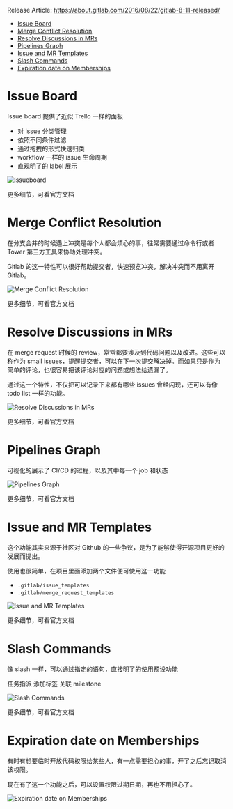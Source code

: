 Release Article: https://about.gitlab.com/2016/08/22/gitlab-8-11-released/

<!-- TOC -->

- [Issue Board](#issue-board)
- [Merge Conflict Resolution](#merge-conflict-resolution)
- [Resolve Discussions in MRs](#resolve-discussions-in-mrs)
- [Pipelines Graph](#pipelines-graph)
- [Issue and MR Templates](#issue-and-mr-templates)
- [Slash Commands](#slash-commands)
- [Expiration date on Memberships](#expiration-date-on-memberships)

<!-- /TOC -->

# Issue Board

Issue board 提供了近似 Trello 一样的面板

 - 对 issue 分类管理
 - 依照不同条件过滤
 - 通过拖拽的形式快速归类
 - workflow 一样的 issue 生命周期
 - 直观明了的 label 展示

![issueboard](https://about.gitlab.com/images/8_11/issue_boards.gif)

更多细节，可看官方文档

# Merge Conflict Resolution

在分支合并的时候遇上冲突是每个人都会烦心的事，往常需要通过命令行或者 Tower 第三方工具来协助处理冲突。

Gitlab 的这一特性可以很好帮助提交者，快速预览冲突，解决冲突而不用离开 Gitlab。

![Merge Conflict Resolution](https://about.gitlab.com/images/8_11/resolve_mc.gif)

更多细节，可看官方文档

# Resolve Discussions in MRs

在 merge request 时候的 review，常常都要涉及到代码问题以及改进。这些可以称作为 small issues，提醒提交者，可以在下一次提交解决掉。而如果只是作为简单的评论，也很容易把该评论对应的问题或想法给遗漏了。

通过这一个特性，不仅把可以记录下来都有哪些 issues 曾经闪现，还可以有像 todo list 一样的功能。

![Resolve Discussions in MRs](http://om4h4iqhe.bkt.clouddn.com/mr-comment-resolve.gif)

更多细节，可看官方文档

# Pipelines Graph
可视化的展示了 CI/CD 的过程，以及其中每一个 job 和状态

![Pipelines Graph](https://about.gitlab.com/images/8_11/pipeline_graph2.png)

更多细节，可看官方文档

# Issue and MR Templates
这个功能其实来源于社区对 Github 的一些争议，是为了能够使得开源项目更好的发展而提出。

使用也很简单，在项目里面添加两个文件便可使用这一功能

 - `.gitlab/issue_templates`
 - `.gitlab/merge_request_templates`

![Issue and MR Templates](http://om4h4iqhe.bkt.clouddn.com/issue-tpl.gif)

更多细节，可看官方文档

# Slash Commands
像 slash 一样，可以通过指定的语句，直接明了的使用预设功能

任务指派
添加标签
关联 milestone

![Slash Commands](https://about.gitlab.com/images/8_11/slash-commands.gif)

更多细节，可看官方文档

# Expiration date on Memberships
有时有想要临时开放代码权限给某些人，有一点需要担心的事，开了之后忘记取消该权限。

现在有了这一个功能之后，可以设置权限过期日期，再也不用担心了。

![Expiration date on Memberships](http://om4h4iqhe.bkt.clouddn.com/expiration-on-menbership.gif)
